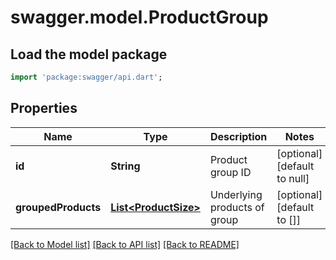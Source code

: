 # swagger.model.ProductGroup

## Load the model package
```dart
import 'package:swagger/api.dart';
```

## Properties
Name | Type | Description | Notes
------------ | ------------- | ------------- | -------------
**id** | **String** | Product group ID | [optional] [default to null]
**groupedProducts** | [**List&lt;ProductSize&gt;**](ProductSize.md) | Underlying products of group | [optional] [default to []]

[[Back to Model list]](../README.md#documentation-for-models) [[Back to API list]](../README.md#documentation-for-api-endpoints) [[Back to README]](../README.md)


